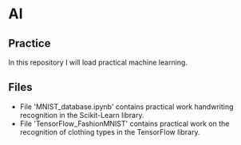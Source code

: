 # AI
## Practice
In this repository I will load practical machine learning. 
## Files
- File 'MNIST_database.ipynb' contains practical work handwriting recognition in the Scikit-Learn library.
- File 'TensorFlow_FashionMNIST' contains practical work on the recognition of clothing types in the TensorFlow library.
